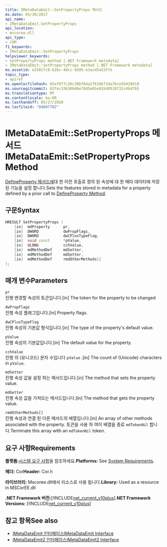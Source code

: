```yaml
---
title: IMetaDataEmit::SetPropertyProps 메서드
ms.date: 03/30/2017
api_name:
- IMetaDataEmit.SetPropertyProps
api_location:
- mscoree.dll
api_type:
- COM
f1_keywords:
- IMetaDataEmit::SetPropertyProps
helpviewer_keywords:
- SetPropertyProps method [.NET Framework metadata]
- IMetaDataEmit::SetPropertyProps method [.NET Framework metadata]
ms.assetid: e2501fc8-b2bc-4dcc-9205-e3acd5a53ffe
topic_type:
- apiref
ms.openlocfilehash: b5af877c26c20bf64a27618bf24a7bce5b410419
ms.sourcegitcommit: 03fec33630b46e78d5e81e91b40518f32c4bd7b5
ms.translationtype: MT
ms.contentlocale: ko-KR
ms.lasthandoff: 05/27/2020
ms.locfileid: "84007782"
---
```

# <a name="imetadataemitsetpropertyprops-method"></a><span data-ttu-id="780af-102">IMetaDataEmit::SetPropertyProps 메서드</span><span class="sxs-lookup"><span data-stu-id="780af-102">IMetaDataEmit::SetPropertyProps Method</span></span>
<span data-ttu-id="780af-103">[DefineProperty 메서드에](imetadataemit-defineproperty-method.md)대 한 이전 호출로 정의 된 속성에 대 한 메타 데이터에 저장 된 기능을 설정 합니다.</span><span class="sxs-lookup"><span data-stu-id="780af-103">Sets the features stored in metadata for a property defined by a prior call to [DefineProperty Method](imetadataemit-defineproperty-method.md).</span></span>  
  
## <a name="syntax"></a><span data-ttu-id="780af-104">구문</span><span class="sxs-lookup"><span data-stu-id="780af-104">Syntax</span></span>  
  
```cpp  
HRESULT SetPropertyProps (
    [in]  mdProperty      pr,
    [in]  DWORD           dwPropFlags,
    [in]  DWORD           dwCPlusTypeFlag,
    [in]  void const      *pValue,
    [in]  ULONG           cchValue,
    [in]  mdMethodDef     mdSetter,
    [in]  mdMethodDef     mdGetter,
    [in]  mdMethodDef     rmdOtherMethods[]
);  
```  
  
## <a name="parameters"></a><span data-ttu-id="780af-105">매개 변수</span><span class="sxs-lookup"><span data-stu-id="780af-105">Parameters</span></span>  
 `pr`  
 <span data-ttu-id="780af-106">진행 변경할 속성의 토큰입니다.</span><span class="sxs-lookup"><span data-stu-id="780af-106">[in] The token for the property to be changed</span></span>  
  
 `dwPropFlags`  
 <span data-ttu-id="780af-107">진행 속성 플래그입니다.</span><span class="sxs-lookup"><span data-stu-id="780af-107">[in] Property flags.</span></span>  
  
 `dwCPlusTypeFlag`  
 <span data-ttu-id="780af-108">진행 속성의 기본값 형식입니다.</span><span class="sxs-lookup"><span data-stu-id="780af-108">[in] The type of the property's default value.</span></span>  
  
 `pValue`  
 <span data-ttu-id="780af-109">진행 속성의 기본값입니다.</span><span class="sxs-lookup"><span data-stu-id="780af-109">[in] The default value for the property.</span></span>  
  
 `cchValue`  
 <span data-ttu-id="780af-110">진행 의 (유니코드) 문자 수입니다 `pValue` .</span><span class="sxs-lookup"><span data-stu-id="780af-110">[in] The count of (Unicode) characters in `pValue`.</span></span>  
  
 `mdSetter`  
 <span data-ttu-id="780af-111">진행 속성 값을 설정 하는 메서드입니다.</span><span class="sxs-lookup"><span data-stu-id="780af-111">[in] The method that sets the property value.</span></span>  
  
 `mdGetter`  
 <span data-ttu-id="780af-112">진행 속성 값을 가져오는 메서드입니다.</span><span class="sxs-lookup"><span data-stu-id="780af-112">[in] The method that gets the property value.</span></span>  
  
 `rmdOtherMethods[]`  
 <span data-ttu-id="780af-113">진행 속성과 연결 된 다른 메서드의 배열입니다.</span><span class="sxs-lookup"><span data-stu-id="780af-113">[in] An array of other methods associated with the property.</span></span> <span data-ttu-id="780af-114">토큰을 사용 하 여이 배열을 종료 `mdTokenNil` 합니다.</span><span class="sxs-lookup"><span data-stu-id="780af-114">Terminate this array with an `mdTokenNil` token.</span></span>  
  
## <a name="requirements"></a><span data-ttu-id="780af-115">요구 사항</span><span class="sxs-lookup"><span data-stu-id="780af-115">Requirements</span></span>  
 <span data-ttu-id="780af-116">**플랫폼:**[시스템 요구 사항](../../get-started/system-requirements.md)을 참조하세요.</span><span class="sxs-lookup"><span data-stu-id="780af-116">**Platforms:** See [System Requirements](../../get-started/system-requirements.md).</span></span>  
  
 <span data-ttu-id="780af-117">**헤더:** Cor</span><span class="sxs-lookup"><span data-stu-id="780af-117">**Header:** Cor.h</span></span>  
  
 <span data-ttu-id="780af-118">**라이브러리:** Mscoree.dll에서 리소스로 사용 됩니다.</span><span class="sxs-lookup"><span data-stu-id="780af-118">**Library:** Used as a resource in MSCorEE.dll</span></span>  
  
 <span data-ttu-id="780af-119">**.NET Framework 버전:**[!INCLUDE[net_current_v10plus](../../../../includes/net-current-v10plus-md.md)]</span><span class="sxs-lookup"><span data-stu-id="780af-119">**.NET Framework Versions:** [!INCLUDE[net_current_v10plus](../../../../includes/net-current-v10plus-md.md)]</span></span>  
  
## <a name="see-also"></a><span data-ttu-id="780af-120">참고 항목</span><span class="sxs-lookup"><span data-stu-id="780af-120">See also</span></span>

- [<span data-ttu-id="780af-121">IMetaDataEmit 인터페이스</span><span class="sxs-lookup"><span data-stu-id="780af-121">IMetaDataEmit Interface</span></span>](imetadataemit-interface.md)
- [<span data-ttu-id="780af-122">IMetaDataEmit2 인터페이스</span><span class="sxs-lookup"><span data-stu-id="780af-122">IMetaDataEmit2 Interface</span></span>](imetadataemit2-interface.md)
